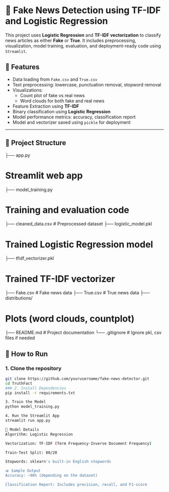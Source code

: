 # 📰 Fake News Detection using TF-IDF and Logistic Regression

This project uses **Logistic Regression** and **TF-IDF vectorization** to classify news articles as either **Fake** or **True**. It includes preprocessing, visualization, model training, evaluation, and deployment-ready code using `Streamlit`.

## 📌 Features

- Data loading from `Fake.csv` and `True.csv`
- Text preprocessing: lowercase, punctuation removal, stopword removal
- Visualizations: 
  - Count plot of fake vs real news
  - Word clouds for both fake and real news
- Feature Extraction using **TF-IDF**
- Binary classification using **Logistic Regression**
- Model performance metrics: accuracy, classification report
- Model and vectorizer saved using `pickle` for deployment

---

## 📁 Project Structure
├── app.py 
# Streamlit web app 
├── model_training.py 
# Training and evaluation code 
├── cleaned_data.csv # Preprocessed dataset 
├── logistic_model.pkl
# Trained Logistic Regression model
├── tfidf_vectorizer.pkl 
# Trained TF-IDF vectorizer 
├── Fake.csv # Fake news data 
├── True.csv # True news data 
├── distributions/ 
# Plots (word clouds, countplot) 
├── README.md # Project documentation
└── .gitignore # Ignore pkl, csv files if needed


## 🚀 How to Run

### 1. Clone the repository
```bash
git clone https://github.com/yourusername/fake-news-detector.git
cd TruthFact
### 2. Install Dependencies
pip install -r requirements.txt

3. Train the Model
python model_training.py

4. Run the Streamlit App
streamlit run app.py

🧠 Model Details
Algorithm: Logistic Regression

Vectorization: TF-IDF (Term Frequency-Inverse Document Frequency)

Train-Test Split: 80/20

Stopwords: sklearn's built-in English stopwords

📊 Sample Output
Accuracy: ~98% (depending on the dataset)

Classification Report: Includes precision, recall, and F1-score




